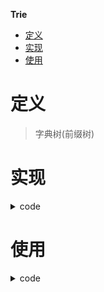 **Trie**
- [定义](#定义)
- [实现](#实现)
- [使用](#使用)

# 定义 #
> 字典树(前缀树)

# 实现 #
<details>
<summary>code</summary>

```
type Trie struct {
	isEnd    bool
	children [26]*Trie
}

func Constructor() Trie {
	return Trie{}
}

func (this *Trie) Insert(word string) {
	node := this
	for _, char := range word {
		char -= 'a'
		if node.children[char] == nil {
			node.children[char] = &Trie{}
		}
		node = node.children[char]
	}
	node.isEnd = true
}

func (this *Trie) SearchPrefix(prefix string) *Trie {
	node := this
	for _, char := range prefix {
		char -= 'a'
		if node.children[char] == nil {
			return nil
		}
		node = node.children[char]
	}
	return node
}

func (this *Trie) Search(word string) bool {
	node := this.SearchPrefix(word)
	return node != nil && node.isEnd
}

func (this *Trie) StartsWith(prefix string) bool {
	return this.SearchPrefix(prefix) != nil
}
```
</details>

# 使用 #
<details>
<summary>code</summary>

```
LeetCode
- 208.实现Trie(前缀树)
```
</details>

